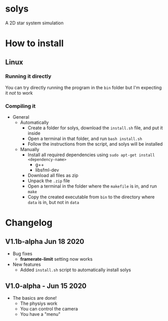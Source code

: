 # solys
A 2D star system simulation

# How to install
## Linux
### Running it directly
You can try directly running the program in the `bin` folder but I'm expecting it *not* to work

### Compiling it
* General
	* Automatically
		* Create a folder for solys, download the `install.sh` file, and put it inside
		* Open a terminal in that folder, and run `bash install.sh`
		* Follow the instructions from the script, and solys will be installed
	* Manually
		* Install all required dependencies using `sudo apt-get install <dependency-name>`
			* g++
			* libsfml-dev
		* Download all files as zip
		* Unpack the `.zip` file
		* Open a terminal in the folder where the `makefile` is in, and run `make`
		* Copy the created executable from `bin` to the directory where `data` is in, but not in `data`

# Changelog
## V1.1b-alpha Jun 18 2020
* Bug fixes
	* **framerate-limit** setting now works
* New features
	* Added `install.sh` script to automatically install solys
## V1.0-alpha - Jun 15 2020
* The basics are done!
    * The physiys work
    * You can control the camera
    * You have a "menu"